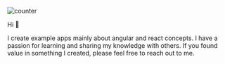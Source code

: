 ![counter](https://enzcso0osf1tz5s.m.pipedream.net/)

Hi 👋

I create example apps mainly about angular and react concepts. I have a passion for learning and sharing my knowledge with others. If you found value in something I created, please feel free to reach out to me.

<!--
**dreiv/dreiv** is a ✨ _special_ ✨ repository because its `README.md` (this file) appears on your GitHub profile.

Here are some ideas to get you started:

- 🔭 I’m currently working on ...
- 🌱 I’m currently learning ...
- 👯 I’m looking to collaborate on ...
- 🤔 I’m looking for help with ...
- 💬 Ask me about ...
- 📫 How to reach me: ...
- 😄 Pronouns: ...
- ⚡ Fun fact: ...
-->
